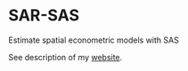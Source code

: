 # SAR-SAS
Estimate spatial econometric models with SAS

See description of my [website](https://ahoundetoungan.github.io/blog/2017/05/03/Estimate-spatial-econometric-models-with-SAS).
